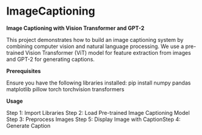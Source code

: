 # ImageCaptioning

**Image Captioning with Vision Transformer and GPT-2**

This project demonstrates how to build an image captioning system by combining computer vision and natural language processing. We use a pre-trained Vision Transformer (ViT) model for feature extraction from images and GPT-2 for generating captions.


**Prerequisites**

Ensure you have the following libraries installed:
pip install numpy pandas matplotlib pillow torch torchvision transformers


**Usage**

Step 1: Import Libraries
Step 2: Load Pre-trained Image Captioning Model
Step 3: Preprocess Images
Step 5: Display Image with CaptionStep 4: Generate Caption
